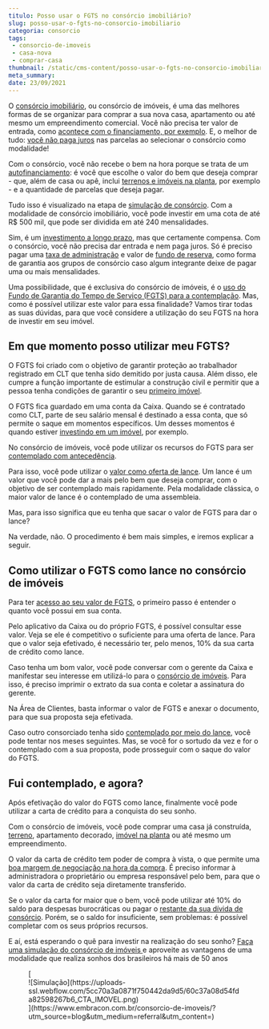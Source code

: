 ```yaml
---
titulo: Posso usar o FGTS no consórcio imobiliário?
slug: posso-usar-o-fgts-no-consorcio-imobiliario
categoria: consorcio
tags:
 - consorcio-de-imoveis
 - casa-nova
 - comprar-casa
thumbnail: /static/cms-content/posso-usar-o-fgts-no-consorcio-imobiliario.jpg
meta_summary: 
date: 23/09/2021
---
```

O [consórcio imobiliário](https://www.embracon.com.br/blog/guia-completo-consorcio-imobiliario), ou consórcio de imóveis, é uma das melhores formas de se organizar para comprar a sua nova casa, apartamento ou até mesmo um empreendimento comercial. Você não precisa ter valor de entrada, como [acontece com o financiamento, por exemplo](https://www.embracon.com.br/blog/financiamento-ou-consorcio-o-que-e-melhor-na-compra-de-um-imovel). E, o melhor de tudo: [você não paga juros](https://www.embracon.com.br/blog/consorcio-nao-tem-juros-entenda) nas parcelas ao selecionar o consórcio como modalidade!

Com o consórcio, você não recebe o bem na hora porque se trata de um [autofinanciamento](https://www.embracon.com.br/blog/autofinanciamento-o-que-e-e-como-um-consorcio-pode-ajuda-lo): é você que escolhe o valor do bem que deseja comprar - que, além de casa ou apê, inclui [terrenos e imóveis na planta](https://www.embracon.com.br/blog/15-duvidas-sobre-consorcio-de-imoveis), por exemplo - e a quantidade de parcelas que deseja pagar.

Tudo isso é visualizado na etapa de [simulação de consórcio](https://www.embracon.com.br/blog/descubra-como-fazer-uma-simulacao-no-consorcio). Com a modalidade de consórcio imobiliário, você pode investir em uma cota de até R$ 500 mil, que pode ser dividida em até 240 mensalidades.

Sim, é um [investimento a longo prazo](https://www.embracon.com.br/blog/como-investir-em-curto-medio-e-longo-prazo), mas que certamente compensa. Com o consórcio, você não precisa dar entrada e nem paga juros. Só é preciso pagar uma [taxa de administração](https://www.embracon.com.br/blog/como-funciona-a-taxa-de-administracao-de-um-consorcio) e valor de [fundo de reserva](https://www.embracon.com.br/blog/entenda-como-funciona-a-devolucao-do-fundo-de-reserva), como forma de garantia aos grupos de consórcio caso algum integrante deixe de pagar uma ou mais mensalidades.

Uma possibilidade, que é exclusiva do consórcio de imóveis, é o [uso do Fundo de Garantia do Tempo de Serviço (FGTS) para a contemplação](https://www.embracon.com.br/blog/5-passos-para-voce-usar-o-fgts-no-consorcio-imobiliario). Mas, como é possível utilizar este valor para essa finalidade? Vamos tirar todas as suas dúvidas, para que você considere a utilização do seu FGTS na hora de investir em seu imóvel.

Em que momento posso utilizar meu FGTS? 
----------------------------------------

O FGTS foi criado com o objetivo de garantir proteção ao trabalhador registrado em CLT que tenha sido demitido por justa causa. Além disso, ele cumpre a função importante de estimular a construção civil e permitir que a pessoa tenha condições de garantir o seu [primeiro imóvel](https://www.embracon.com.br/blog/8-dicas-compra-primeiro-imovel).

O FGTS fica guardado em uma conta da Caixa. Quando se é contratado como CLT, parte de seu salário mensal é destinado a essa conta, que só permite o saque em momentos específicos. Um desses momentos é quando estiver [investindo em um imóvel](https://www.embracon.com.br/blog/investir-em-imoveis-onde-comecar), por exemplo.

No consórcio de imóveis, você pode utilizar os recursos do FGTS para ser [contemplado com antecedência](https://www.embracon.com.br/blog/antecipar-parcelas-do-consorcio-vale-a-pena).

Para isso, você pode utilizar o [valor como oferta de lance](https://www.embracon.com.br/blog/como-fazer-oferta-de-lance-em-consorcio). Um lance é um valor que você pode dar a mais pelo bem que deseja comprar, com o objetivo de ser contemplado mais rapidamente. Pela modalidade clássica, o maior valor de lance é o contemplado de uma assembleia.

Mas, para isso significa que eu tenha que sacar o valor de FGTS para dar o lance?

Na verdade, não. O procedimento é bem mais simples, e iremos explicar a seguir.

Como utilizar o FGTS como lance no consórcio de imóveis 
--------------------------------------------------------

Para ter [acesso ao seu valor de FGTS](https://www.embracon.com.br/blog/o-que-e-possivel-fazer-com-o-fgts), o primeiro passo é entender o quanto você possui em sua conta.

Pelo aplicativo da Caixa ou do próprio FGTS, é possível consultar esse valor. Veja se ele é competitivo o suficiente para uma oferta de lance. Para que o valor seja efetivado, é necessário ter, pelo menos, 10% da sua carta de crédito como lance.

Caso tenha um bom valor, você pode conversar com o gerente da Caixa e manifestar seu interesse em utilizá-lo para o [consórcio de imóveis](https://www.embracon.com.br/blog/consorcio-de-imoveis-vale-a-pena). Para isso, é preciso imprimir o extrato da sua conta e coletar a assinatura do gerente.

Na Área de Clientes, basta informar o valor de FGTS e anexar o documento, para que sua proposta seja efetivada.

Caso outro consorciado tenha sido [contemplado por meio do lance](https://www.embracon.com.br/blog/saiba-como-definir-o-valor-de-lance-para-ser-contemplado-mais-rapido), você pode tentar nos meses seguintes. Mas, se você for o sortudo da vez e for o contemplado com a sua proposta, pode prosseguir com o saque do valor do FGTS.

Fui contemplado, e agora? 
--------------------------

Após efetivação do valor do FGTS como lance, finalmente você pode utilizar a carta de crédito para a conquista do seu sonho.

Com o consórcio de imóveis, você pode comprar uma casa já construída, [terreno](https://www.embracon.com.br/blog/comprar-um-terreno-veja-em-quais-situacoes-vale-a-pena), apartamento decorado, [imóvel na planta](https://www.embracon.com.br/blog/saiba-como-comprar-apartamento-na-planta-com-consorcio) ou até mesmo um empreendimento.

O valor da carta de crédito tem poder de compra à vista, o que permite uma [boa margem de negociação na hora da compra](https://www.embracon.com.br/blog/4-dicas-para-conseguir-uma-boa-negociacao-na-hora-de-adquirir-o-seu-bem). É preciso informar à administradora o proprietário ou empresa responsável pelo bem, para que o valor da carta de crédito seja diretamente transferido.

Se o valor da carta for maior que o bem, você pode utilizar até 10% do saldo para despesas burocráticas ou pagar o [restante da sua dívida de consórcio](https://www.embracon.com.br/blog/como-funciona-a-renegociacao-da-divida-de-consorcio). Porém, se o saldo for insuficiente, sem problemas: é possível completar com os seus próprios recursos.

E aí, está esperando o quê para investir na realização do seu sonho? [Faça uma simulação do consórcio de imóveis ](https://www.embracon.com.br/consorcio-de-imoveis)e aproveite as vantagens de uma modalidade que realiza sonhos dos brasileiros há mais de 50 anos

<figure class="w-richtext-figure-type-image w-richtext-align-center">[<div>![Simulação](https://uploads-ssl.webflow.com/5cc70a3a0871f750442da9d5/60c37a08d54fda82598267b6_CTA_IMOVEL.png)</div>](https://www.embracon.com.br/consorcio-de-imoveis/?utm_source=blog&utm_medium=referral&utm_content=)</figure>
